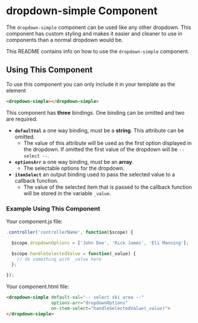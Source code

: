 # dropdown-simple Component

The `dropdown-simple` component can be used like any other dropdown. This component has custom styling and makes it easier and cleaner to use in components than a normal dropdown would be.

This README contains info on how to use the `dropdown-simple` component.

## Using This Component

To use this component you can only include it in your template as the element

```HTML
<dropdown-simple></dropdown-simple>
```

This component has **three** bindings. One binding can be omitted and two are required.

* **`defaultVal`** a one way binding, must be a **string**. This attribute can be omitted.
  * The value of this attribute will be used as the first option displayed in the dropdown. If omitted the first value of the dropdown will be `-- select --`.
* **`optionsArr`** a one way binding, must be an **array**.
  * The selectable options for the dropdown.
* **`itemSelect`** an output binding used to pass the selected value to a callback function.
  * The value of the selected item that is passed to the callback function will be stored in the variable `_value`.

### Example Using This Component

Your component.js file:

```javascript
.controller('controllerName', function($scope) {

  $scope.dropdownOptions = ['John Doe', 'Rick James', 'Eli Manning'];

  $scope.handleSelectedValue = function(_value) {
    // do something with _value here
  };

});
```

Your component.html file:

```HTML
<dropdown-simple default-val="-- select ski area --"
                 options-arr="dropdownOptions"
                 on-item-select="handleSelectedValue(_value)">
</dropdown-simple>
```
